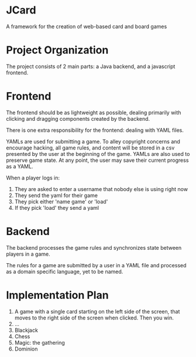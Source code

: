 JCard
=====

A framework for the creation of web-based card and board games


Project Organization
====================

The project consists of 2 main parts: a Java backend, and a javascript frontend.


Frontend
========

The frontend should be as lightweight as possible, dealing primarily with clicking and dragging components created by the backend.

There is one extra responsibility for the frontend: dealing with YAML files.

YAMLs are used for submitting a game.  To alley copyright concerns and encourage hacking, all game rules, and content will be stored in a csv presented by the user at the beginning of the game.
YAMLs are also used to preserve game state.  At any point, the user may save their current progress as a YAML.

When a player logs in:
1.  They are asked to enter a username that nobody else is using right now
2.  They send the yaml for their game
3.  They pick either 'name game' or 'load'
4.  If they pick 'load' they send a yaml 


Backend
=======

The backend processes the game rules and synchronizes state between players in a game.

The rules for a game are submitted by a user in a YAML file and processed as a domain specific language, yet to be named.


Implementation Plan
===================

1.  A game with a single card starting on the left side of the screen, that moves to the right side of the screen when clicked.  Then you win.
2.  ...
3.  Blackjack
4.  Chess
5.  Magic: the gathering
6.  Dominion

